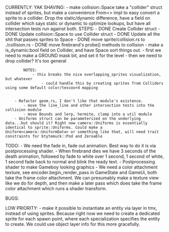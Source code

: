 CURRENTLY:
    YAK SHAVING:
        - make collision::Space take a "collider" struct instead of sprites, but make a convenience From<> impl to easy convert a sprite to a collider. Drop the static/dynamic difference, have a field on collider which says static or dynamic to optimize lookups, but have all intersection tests run against both.
            STEPS:
                - DONE Create Collider struct
                - DONE Update collision::Space to use Collider struct
                - DONE Update all the shit that passes sprites to Space
                - DONE move sprite/collision.rs to ./collision.rs
                - DONE move firebrand's probe() methods to collision
                - make a is_dynamic:bool field on Collider, and have Space sort things out.
                    - first we need to make a GROUND mask bit, and set it for the level
                    - then we need to drop collider? It's too general

            NOTES:
                - this breaks the nice overlapping_sprites visualization, but whatever
                    - could handle this by creating sprites from Colliders using some default color/texcoord mapping


        - Refactor geom.rs, I don't like that module's existence.
            - move the line_line and other intersection tests into the collision module
            - move Bounds and lerp, hermite, clamp into a util module
        - Uniforms struct can be parameterized on the underlying data...but should it? Right now camera::Uniforms is essentially identical to sprite::Uniforms. Could make a Uniform<camera::UniformData> or something like that, will need trait constraints for btytemuck::Pod and Zeroable

TODO:
    - We need the fade in, fade out animation. Best way to do it is via postprocessing shader.
        - When firebrand dies we have 3 seconds of the death animation, followed by fade to white over 1 second, 1 second of white, 1 second fade back to normal and blink the ready text.
    - Postprocessing shader to make Gameboy looking graphics
        - We need a color attachment texture, see  encoder.begin_render_pass in GameState and GameUi, both take the frame color attachment. We can presumably make a texture view like we do for depth, and then make a later pass which does take the frame color attachment which runs a shader transform.

BUGS:

LOW PRIORITY:
    - make it possible to instantiate an entity via <object> layer in tmx, instead of using sprites. Because right now we need to create a dedicated sprite for each spawn point, where each specialization specifies the entity to create. We could use object layer info for this more gracefully.
